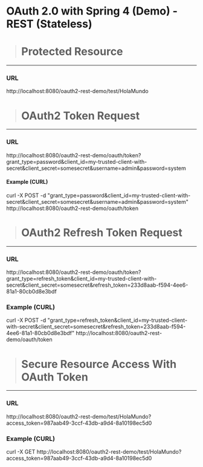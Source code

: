 OAuth 2.0 with Spring 4 (Demo) - REST (Stateless)
=================================================

> # Protected Resource
------------------
### URL
http://localhost:8080/oauth2-rest-demo/test/HolaMundo

> # OAuth2 Token Request
--------------------
### URL
http://localhost:8080/oauth2-rest-demo/oauth/token?grant_type=password&client_id=my-trusted-client-with-secret&client_secret=somesecret&username=admin&password=system

#### Example (CURL)
curl -X POST -d "grant_type=password&client_id=my-trusted-client-with-secret&client_secret=somesecret&username=admin&password=system" http://localhost:8080/oauth2-rest-demo/oauth/token

> # OAuth2 Refresh Token Request
----------------------------
### URL
http://localhost:8080/oauth2-rest-demo/oauth/token?grant_type=refresh_token&client_id=my-trusted-client-with-secret&client_secret=somesecret&refresh_token=233d8aab-f594-4ee6-81a1-80cb0d8e3bdf

### Example (CURL)
curl -X POST -d "grant_type=refresh_token&client_id=my-trusted-client-with-secret&client_secret=somesecret&refresh_token=233d8aab-f594-4ee6-81a1-80cb0d8e3bdf" http://localhost:8080/oauth2-rest-demo/oauth/token

> # Secure Resource Access With OAuth Token 
---------------------------------------
### URL
http://localhost:8080/oauth2-rest-demo/test/HolaMundo?access_token=987aab49-3ccf-43db-a9d4-8a10198ec5d0

### Example (CURL)
curl -X GET http://localhost:8080/oauth2-rest-demo/test/HolaMundo?access_token=987aab49-3ccf-43db-a9d4-8a10198ec5d0
